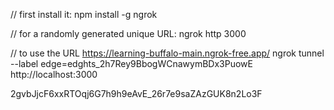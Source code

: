// first install it:
npm install -g ngrok

// for a randomly generated unique URL:
ngrok http 3000 

// to use the URL https://learning-buffalo-main.ngrok-free.app/ 
ngrok tunnel --label edge=edghts_2h7Rey9BbogWCnawymBDx3PuowE http://localhost:3000

2gvbJjcF6xxRTOqj6G7h9h9eAvE_26r7e9saZAzGUK8n2Lo3F